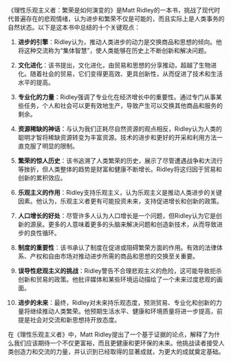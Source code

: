 《理性乐观主义者：繁荣是如何演变的》是Matt Ridley的一本书，挑战了现代时代普遍存在的悲观情绪，认为进步和繁荣不仅是可能的，而且实际上是人类事务的自然状态。以下是这本书中总结的十个关键观点：

1. **进步的引擎**：Ridley认为，推动人类进步的动力是交换商品和思想的倾向。他将这种交流称为“集体智慧”，使人类能够在历史上不断创新和解决问题。

2. **文化进化**：该书提出，文化进化，由贸易和思想的分享推动，超越了生物进化。随着社会的贸易，它们变得更高效、更具创新性，从而促进了技术和生活水平的提高。

3. **专业化的力量**：Ridley强调了专业化在经济增长中的重要性。通过专门从事某些任务，个人和社会可以更有效地生产，导致产生可以交换其他商品和服务的剩余。

4. **资源稀缺的神话**：与认为我们正耗尽自然资源的观点相反，Ridley认为人类的聪明才智将稀缺资源转变为丰富资源。技术的进步和更好的开采和利用方法一直克服了明显的限制。

5. **繁荣的惊人历史**：该书追溯了人类繁荣的历史，展示了尽管遭遇战争和大流行等挫折，但人类整体的趋势是财富和健康不断增长。Ridley将这归因于贸易和创新的累积效应。

6. **乐观主义的作用**：Ridley支持乐观主义，认为乐观主义是推动人类进步的关键因素。他认为，乐观主义者更有可能投资未来，支持促进增长和创新的政策。

7. **人口增长的好处**：尽管许多人认为人口增长是一个问题，但Ridley认为它是创新的源泉。更多的人意味着更多的头脑来解决问题和创造新技术，从而导致进步的良性循环。

8. **制度的重要性**：该书承认了制度在促进或阻碍繁荣方面的作用。有效的法律体系、产权和自由市场对推动进步所需的商品和思想的交换至关重要。

9. **误导性悲观主义的挑战**：Ridley警告不合理悲观主义的危险，这可能导致扼杀创新和贸易的政策。他批评媒体和某些环境运动描绘了一个未来过度悲观的画面。

10. **进步的未来**：最终，Ridley对未来持乐观态度，预测贸易、专业化和创新的力量将继续推动人类繁荣。他预期生活水平、健康和环境质量将进一步提高，前提是社会对交流和新思想持开放态度。

在《理性乐观主义者》中，Matt Ridley提出了一个基于证据的论点，解释了为什么我们应该期待一个不仅更富裕，而且更健康和更环保的未来。他挑战读者接受人类创造力和交流的力量，并认识到已经取得的显著成就，为更大的成就奠定基础。